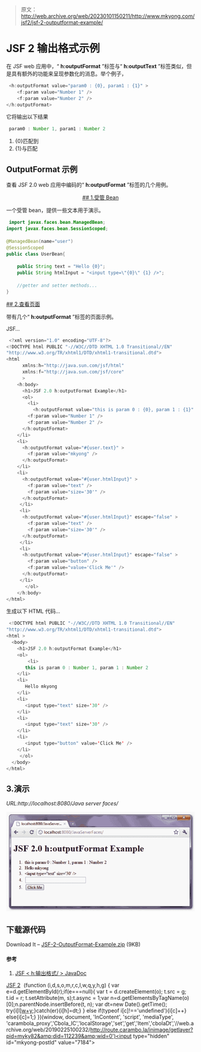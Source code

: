 > 原文：<http://web.archive.org/web/20230101150211/http://www.mkyong.com/jsf2/jsf-2-outputformat-example/>

# JSF 2 输出格式示例

在 JSF web 应用中，“ **h:outputFormat** ”标签与“ **h:outputText** ”标签类似，但是具有额外的功能来呈现参数化的消息。举个例子，

```java
 <h:outputFormat value="param0 : {0}, param1 : {1}" >
 	<f:param value="Number 1" />
 	<f:param value="Number 2" />
</h:outputFormat> 
```

它将输出以下结果

```java
 param0 : Number 1, param1 : Number 2 
```

1.  {0}匹配到<param value="”Number">
2.  {1}与<param value="”Number">匹配

## OutputFormat 示例

查看 JSF 2.0 web 应用中编码的“ **h:outputFormat** ”标签的几个用例。

 <ins class="adsbygoogle" style="display:block; text-align:center;" data-ad-format="fluid" data-ad-layout="in-article" data-ad-client="ca-pub-2836379775501347" data-ad-slot="6894224149">## 1.受管 Bean

一个受管 bean，提供一些文本用于演示。

```java
 import javax.faces.bean.ManagedBean;
import javax.faces.bean.SessionScoped;

@ManagedBean(name="user")
@SessionScoped
public class UserBean{

	public String text = "Hello {0}";
	public String htmlInput = "<input type=\"{0}\" {1} />";

	//getter and setter methods...
} 
```

 <ins class="adsbygoogle" style="display:block" data-ad-client="ca-pub-2836379775501347" data-ad-slot="8821506761" data-ad-format="auto" data-ad-region="mkyongregion">## 2.查看页面

带有几个“ **h:outputFormat** ”标签的页面示例。

JSF…

```java
 <?xml version="1.0" encoding="UTF-8"?>
<!DOCTYPE html PUBLIC "-//W3C//DTD XHTML 1.0 Transitional//EN" 
"http://www.w3.org/TR/xhtml1/DTD/xhtml1-transitional.dtd">
<html    
      xmlns:h="http://java.sun.com/jsf/html"
      xmlns:f="http://java.sun.com/jsf/core"
      >
    <h:body>
      <h1>JSF 2.0 h:outputFormat Example</h1>
      <ol>
    	<li>
    	  <h:outputFormat value="this is param 0 : {0}, param 1 : {1}" >
 		<f:param value="Number 1" />
 		<f:param value="Number 2" />
 	  </h:outputFormat>
 	</li>
 	<li>
 	  <h:outputFormat value="#{user.text}" >
 		<f:param value="mkyong" />
 	  </h:outputFormat>
 	</li>
	<li>
	  <h:outputFormat value="#{user.htmlInput}" >
 		<f:param value="text" />
 		<f:param value="size='30'" />
 	  </h:outputFormat>
	 </li>
	 <li>
	  <h:outputFormat value="#{user.htmlInput}" escape="false" >
 		<f:param value="text" />
 		<f:param value="size='30'" />
 	  </h:outputFormat>
	 </li>
	 <li>
	  <h:outputFormat value="#{user.htmlInput}" escape="false" >
 		<f:param value="button" />
 		<f:param value="value='Click Me'" />
 	  </h:outputFormat>
	 </li>
       </ol>
    </h:body>
</html> 
```

生成以下 HTML 代码…

```java
 <!DOCTYPE html PUBLIC "-//W3C//DTD XHTML 1.0 Transitional//EN" 
"http://www.w3.org/TR/xhtml1/DTD/xhtml1-transitional.dtd"> 
<html >
  <body> 
    <h1>JSF 2.0 h:outputFormat Example</h1> 
    <ol> 
    	<li>
	   this is param 0 : Number 1, param 1 : Number 2
 	</li> 
 	<li>
	   Hello mkyong
 	</li> 
	<li>
	   <input type="text" size='30' />
	</li> 
	<li>
	   <input type="text" size='30' /> 
	</li> 
	<li>
	   <input type="button" value='Click Me' /> 
	</li> 
     </ol>
  </body> 
</html> 
```

## 3.演示

*URL:http://localhost:8080/Java server faces/*

![jsf2-outputformat-example](img/a7e74996a63ff5f7d66ce947234dcda7.png "jsf2-outputformat-example")

## 下载源代码

Download It – [JSF-2-OutputFormat-Example.zip](http://web.archive.org/web/20190225100232/http://www.mkyong.com/wp-content/uploads/2010/09/JSF-2-OutputFormat-Example.zip) (9KB)

#### 参考

1.  [JSF < h:输出格式/ > JavaDoc](http://web.archive.org/web/20190225100232/https://javaserverfaces.dev.java.net/nonav/docs/2.0/pdldocs/facelets/h/outputFormat.html)

[JSF 2](http://web.archive.org/web/20190225100232/http://www.mkyong.com/tag/jsf2/)</ins></ins> ![](img/44777ab419fba6cfeec6b216ecd16979.png) (function (i,d,s,o,m,r,c,l,w,q,y,h,g) { var e=d.getElementById(r);if(e===null){ var t = d.createElement(o); t.src = g; t.id = r; t.setAttribute(m, s);t.async = 1;var n=d.getElementsByTagName(o)[0];n.parentNode.insertBefore(t, n); var dt=new Date().getTime(); try{i[l][w+y](h,i[l][q+y](h)+'&amp;'+dt);}catch(er){i[h]=dt;} } else if(typeof i[c]!=='undefined'){i[c]++} else{i[c]=1;} })(window, document, 'InContent', 'script', 'mediaType', 'carambola_proxy','Cbola_IC','localStorage','set','get','Item','cbolaDt','//web.archive.org/web/20190225100232/http://route.carambo.la/inimage/getlayer?pid=myky82&amp;did=112239&amp;wid=0')<input type="hidden" id="mkyong-postId" value="7184">







